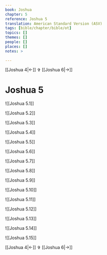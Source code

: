 ```yaml
---
book: Joshua
chapter: 5
reference: Joshua 5
translation: American Standard Version (ASV)
tags: [bible/chapter/bible/ot]
topics: []
themes: []
people: []
places: []
notes: >
  
---
```


[[Joshua 4|<-]] ✞ [[Joshua 6|->]]

# Joshua 5

![[Joshua 5.1]]

![[Joshua 5.2]]

![[Joshua 5.3]]

![[Joshua 5.4]]

![[Joshua 5.5]]

![[Joshua 5.6]]

![[Joshua 5.7]]

![[Joshua 5.8]]

![[Joshua 5.9]]

![[Joshua 5.10]]

![[Joshua 5.11]]

![[Joshua 5.12]]

![[Joshua 5.13]]

![[Joshua 5.14]]

![[Joshua 5.15]]

[[Joshua 4|<-]] ✞ [[Joshua 6|->]]
